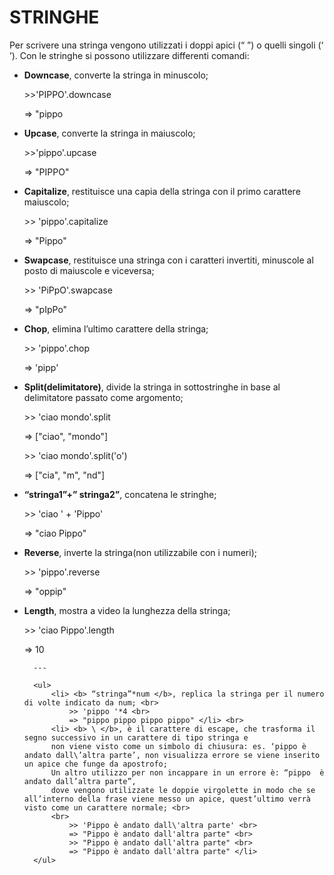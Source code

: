 # STRINGHE 
Per scrivere una stringa vengono utilizzati i doppi apici (“ ”) o quelli singoli (‘ ’). Con le stringhe si possono utilizzare differenti comandi:
* **Downcase**, converte la stringa in minuscolo;
    >
	\>>'PIPPO'.downcase 
	>
	=> "pippo
* **Upcase**, converte la stringa in maiuscolo;
    >
	\>>'pippo'.upcase
	>
	=> "PIPPO" 
* **Capitalize**, restituisce una capia della stringa con il primo carattere maiuscolo;
    >
	\>> 'pippo'.capitalize 
	>
	=> "Pippo"
* **Swapcase**, restituisce una stringa con i caratteri invertiti, minuscole al posto di maiuscole e viceversa;
	>
	\>> 'PiPpO'.swapcase 
	>
	=> "pIpPo" 
* **Chop**, elimina l’ultimo carattere della stringa; <br>
	>
	\>> 'pippo'.chop 
	>
	=> 'pipp'		
* **Split(delimitatore)**, divide la stringa in sottostringhe in base al delimitatore passato come argomento;
	>
	\>> 'ciao mondo'.split 
	>
	=> ["ciao", "mondo"] 
	>
	\>> 'ciao mondo'.split('o') 
	>
	=> ["cia", "m", "nd"] 
* **“stringa1”+” stringa2”**, concatena le stringhe; 
	>
	\>> 'ciao ' + 'Pippo' 
	>
	=> "ciao Pippo" 
* **Reverse**, inverte la stringa(non utilizzabile con i numeri); 
	>
	\>> 'pippo'.reverse 
	>
	=> "oppip" 
* **Length**, mostra a video la lunghezza della stringa; 
	>
	\>> 'ciao Pippo'.length 
	>
	=> 10 
		
		---

		<ul>
			<li> <b> “stringa”*num </b>, replica la stringa per il numero di volte indicato da num; <br>
				>> 'pippo '*4 <br>
				=> "pippo pippo pippo pippo" </li> <br>
			<li> <b> \ </b>, è il carattere di escape, che trasforma il segno successivo in un carattere di tipo stringa e
			non viene visto come un simbolo di chiusura: es. ‘pippo è andato dall\’altra parte’, non visualizza errore se viene inserito un apice che funge da apostrofo; 
			Un altro utilizzo per non incappare in un errore è: “pippo  è andato dall’altra parte”, 
			dove vengono utilizzate le doppie virgolette in modo che se all’interno della frase viene messo un apice, quest’ultimo verrà visto come un carattere normale; <br> 
			<br>
				>> 'Pippo è andato dall\'altra parte' <br>
				=> "Pippo è andato dall'altra parte" <br>
				>> "Pippo è andato dall'altra parte" <br>
				=> "Pippo è andato dall'altra parte" </li>
		</ul>
		
